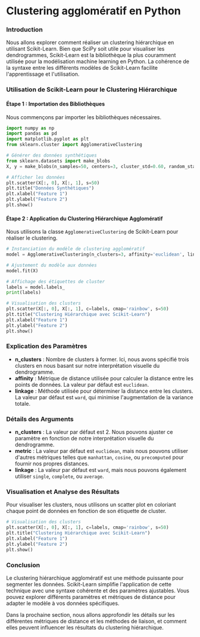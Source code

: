 # Clustering agglomératif en Python

### Introduction
Nous allons explorer comment réaliser un clustering hiérarchique en utilisant Scikit-Learn. Bien que SciPy soit utile pour visualiser les dendrogrammes, Scikit-Learn est la bibliothèque la plus couramment utilisée pour la modélisation machine learning en Python. La cohérence de la syntaxe entre les différents modèles de Scikit-Learn facilite l'apprentissage et l'utilisation.

### Utilisation de Scikit-Learn pour le Clustering Hiérarchique

#### Étape 1 : Importation des Bibliothèques
Nous commençons par importer les bibliothèques nécessaires.

```python
import numpy as np
import pandas as pd
import matplotlib.pyplot as plt
from sklearn.cluster import AgglomerativeClustering

# Générer des données synthétiques
from sklearn.datasets import make_blobs
X, y = make_blobs(n_samples=50, centers=3, cluster_std=0.60, random_state=0)

# Afficher les données
plt.scatter(X[:, 0], X[:, 1], s=50)
plt.title("Données Synthétiques")
plt.xlabel("Feature 1")
plt.ylabel("Feature 2")
plt.show()
```

#### Étape 2 : Application du Clustering Hiérarchique Agglomératif
Nous utilisons la classe `AgglomerativeClustering` de Scikit-Learn pour réaliser le clustering.

```python
# Instanciation du modèle de clustering agglomératif
model = AgglomerativeClustering(n_clusters=3, affinity='euclidean', linkage='ward')

# Ajustement du modèle aux données
model.fit(X)

# Affichage des étiquettes de cluster
labels = model.labels_
print(labels)

# Visualisation des clusters
plt.scatter(X[:, 0], X[:, 1], c=labels, cmap='rainbow', s=50)
plt.title("Clustering Hiérarchique avec Scikit-Learn")
plt.xlabel("Feature 1")
plt.ylabel("Feature 2")
plt.show()
```

### Explication des Paramètres

- **n_clusters** : Nombre de clusters à former. Ici, nous avons spécifié trois clusters en nous basant sur notre interprétation visuelle du dendrogramme.
- **affinity** : Métrique de distance utilisée pour calculer la distance entre les points de données. La valeur par défaut est `euclidean`.
- **linkage** : Méthode utilisée pour déterminer la distance entre les clusters. La valeur par défaut est `ward`, qui minimise l'augmentation de la variance totale.

### Détails des Arguments
- **n_clusters** : La valeur par défaut est 2. Nous pouvons ajuster ce paramètre en fonction de notre interprétation visuelle du dendrogramme.
- **metric** : La valeur par défaut est `euclidean`, mais nous pouvons utiliser d'autres métriques telles que `manhattan`, `cosine`, ou `precomputed` pour fournir nos propres distances.
- **linkage** : La valeur par défaut est `ward`, mais nous pouvons également utiliser `single`, `complete`, ou `average`.

### Visualisation et Analyse des Résultats
Pour visualiser les clusters, nous utilisons un scatter plot en coloriant chaque point de données en fonction de son étiquette de cluster.

```python
# Visualisation des clusters
plt.scatter(X[:, 0], X[:, 1], c=labels, cmap='rainbow', s=50)
plt.title("Clustering Hiérarchique avec Scikit-Learn")
plt.xlabel("Feature 1")
plt.ylabel("Feature 2")
plt.show()
```

### Conclusion
Le clustering hiérarchique agglomératif est une méthode puissante pour segmenter les données. Scikit-Learn simplifie l'application de cette technique avec une syntaxe cohérente et des paramètres ajustables. Vous pouvez explorer différents paramètres et métriques de distance pour adapter le modèle à vos données spécifiques.

Dans la prochaine section, nous allons approfondir les détails sur les différentes métriques de distance et les méthodes de liaison, et comment elles peuvent influencer les résultats du clustering hiérarchique.
